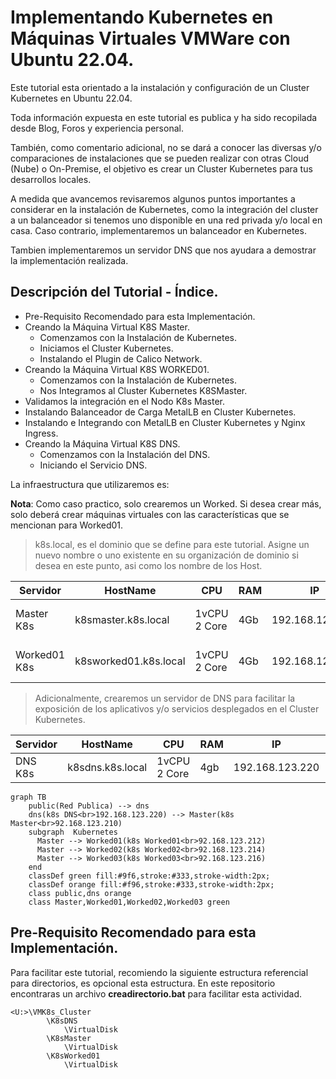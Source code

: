 # Implementando Kubernetes en Máquinas Virtuales VMWare con Ubuntu 22.04.

Este tutorial esta orientado a la instalación y configuración de un Cluster Kubernetes en Ubuntu 22.04.

Toda información expuesta en este tutorial es publica y ha sido recopilada desde Blog, Foros y experiencia personal.

También, como comentario adicional, no se dará a conocer las diversas y/o comparaciones de instalaciones que se pueden realizar con otras Cloud (Nube) o On-Premise, el objetivo es crear un Cluster Kubernetes para tus desarrollos locales.

A medida que avancemos revisaremos algunos puntos importantes a considerar en la instalación de Kubernetes, como la integración del cluster a un balanceador si tenemos uno disponible en una red privada y/o local en casa. Caso contrario, implementaremos un balanceador en Kubernetes.

Tambien implementaremos un servidor DNS que nos ayudara a demostrar la implementación realizada.

## Descripción del Tutorial - Índice.
* Pre-Requisito Recomendado para esta Implementación.
* Creando la Máquina Virtual K8S Master.
	* Comenzamos con la Instalación de Kubernetes.
	* Iniciamos el Cluster Kubernetes.
	* Instalando el Plugin de Calico Network.
* Creando la Máquina Virtual K8S WORKED01.
	* Comenzamos con la Instalación de Kubernetes.
	* Nos Integramos al Cluster Kubernetes K8SMaster.
* Validamos la integración en el Nodo K8s Master.
* Instalando Balanceador de Carga MetalLB en Cluster Kubernetes.
* Instalando e Integrando con MetalLB en Cluster Kubernetes y Nginx Ingress.
* Creando la Máquina Virtual K8S DNS.
	* Comenzamos con la Instalación del DNS.
	* Iniciando el Servicio DNS.

La infraestructura que utilizaremos es:

**Nota**: Como caso practico, solo crearemos un Worked. Si desea crear más, solo deberá crear máquinas virtuales con las características que se mencionan para Worked01.

>k8s.local, es el dominio que se define para este tutorial. Asigne un nuevo nombre o uno existente en su organización de dominio si desea en este punto, asi como los nombre de los Host.


|Servidor        |HostName             |CPU          |RAM |IP              | HDD                            | Comentarios      |
|----------------|---------------------|-------------|----|----------------|--------------------------------|------------------|
|Master K8s       |k8smaster.k8s.local  |1vCPU 2 Core |4Gb |192.168.123.210 |20GB mínimo( 40Gb recomendado) |Salida a Internet |
|Worked01 K8s    |k8sworked01.k8s.local |1vCPU 2 Core |4Gb |192.168.123.212 |20GB mínimo( 40Gb recomendado) |Salida a Internet |

>Adicionalmente, crearemos un servidor de DNS para facilitar la exposición de los aplicativos y/o servicios desplegados en el Cluster Kubernetes.

|Servidor        |HostName             |CPU          |RAM |IP              | HDD                          | Comentarios      |
|----------------|---------------------|-------------|----|----------------|------------------------------|------------------|
|DNS K8s         |k8sdns.k8s.local     |1vCPU 2 Core |4gb |192.168.123.220 |20GB                          |Salida a Internet |

```mermaid
graph TB
    public(Red Publica) --> dns
    dns(k8s DNS<br>192.168.123.220) --> Master(k8s Master<br>92.168.123.210)
    subgraph  Kubernetes
      Master --> Worked01(k8s Worked01<br>92.168.123.212)
      Master --> Worked02(k8s Worked02<br>92.168.123.214)
      Master --> Worked03(k8s Worked03<br>92.168.123.216)
    end
    classDef green fill:#9f6,stroke:#333,stroke-width:2px;
    classDef orange fill:#f96,stroke:#333,stroke-width:2px;
    class public,dns orange
    class Master,Worked01,Worked02,Worked03 green
```

## Pre-Requisito Recomendado para esta Implementación.
Para facilitar este tutorial, recomiendo la siguiente estructura referencial para directorios, es opcional esta estructura.
En este repositorio encontraras un archivo **creadirectorio.bat** para facilitar esta actividad.
```
<U:>\VMK8s_Cluster
		\K8sDNS
			\VirtualDisk
		\K8sMaster
			\VirtualDisk
		\K8sWorked01	
			\VirtualDisk
```
